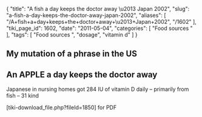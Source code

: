 {
    "title": "A fish a day keeps the doctor away \u2013 Japan 2002",
    "slug": "a-fish-a-day-keeps-the-doctor-away-japan-2002",
    "aliases": [
        "/A+fish+a+day+keeps+the+doctor+away+\u2013+Japan+2002",
        "/1602"
    ],
    "tiki_page_id": 1602,
    "date": "2011-05-04",
    "categories": [
        "Food sources "
    ],
    "tags": [
        "Food sources ",
        "dosage",
        "vitamin d"
    ]
}


## My mutation of a phrase in the US

## An APPLE a day keeps the doctor away

Japanese in nursing homes got 284 IU of vitamin D daily – primarily from fish – 31 kind

<span>[tiki-download_file.php?fileId=1850]</span> for PDF